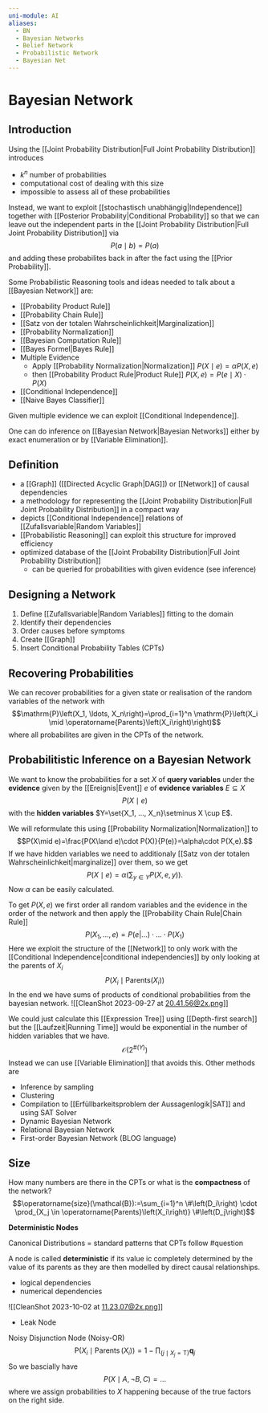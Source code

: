 ```yaml
---
uni-module: AI
aliases:
  - BN
  - Bayesian Networks
  - Belief Network
  - Probabilistic Network
  - Bayesian Net
---
```

# Bayesian Network

## Introduction 

Using the [[Joint Probability Distribution|Full Joint Probability Distribution]] introduces
- $k^n$ number of probabilities 
- computational cost of dealing with this size 
- impossible to assess all of these probabilities

Instead, we want to exploit [[stochastisch unabhängig|Independence]] together with [[Posterior Probability|Conditional Probability]] so that we can leave out the independent parts in the [[Joint Probability Distribution|Full Joint Probability Distribution]] via 
$$P(a \mid b)=P(a)$$
and adding these probabilites back in after the fact using the [[Prior Probability]]. 

Some Probabilistic Reasoning tools and ideas needed to talk about a [[Bayesian Network]] are:
- [[Probability Product Rule]]
- [[Probability Chain Rule]] 
- [[Satz von der totalen Wahrscheinlichkeit|Marginalization]]
- [[Probability Normalization]]
- [[Bayesian Computation Rule]]
- [[Bayes Formel|Bayes Rule]]
- Multiple Evidence 
	- Apply [[Probability Normalization|Normalization]] $P(X\mid e)=\alpha P(X, e)$
	-  then [[Probability Product Rule|Product Rule]] $P(X, e)=P(e\mid X)\cdot P(X)$
- [[Conditional Independence]]
- [[Naive Bayes Classifier]]

Given multiple evidence we can exploit [[Conditional Independence]].

One can do inference on [[Bayesian Network|Bayesian Networks]] either by exact enumeration or by [[Variable Elimination]].

## Definition

- a [[Graph]] ([[Directed Acyclic Graph|DAG]]) or [[Network]] of causal dependencies 
- a methodology for representing the [[Joint Probability Distribution|Full Joint Probability Distribution]] in a compact way 
- depicts [[Conditional Independence]] relations of [[Zufallsvariable|Random Variables]]
- [[Probabilistic Reasoning]] can exploit this structure for improved efficiency 
- optimized database of the [[Joint Probability Distribution|Full Joint Probability Distribution]]
	- can be queried for probabilities with given evidence (see inference)

## Designing a Network

1.  Define [[Zufallsvariable|Random Variables]] fitting to the domain
2. Identify their dependencies
3. Order causes before symptoms
4. Create [[Graph]]
5. Insert Conditional Probability Tables (CPTs)

## Recovering Probabilities 

We can recover probabilities for a given state or realisation of the random variables of the network with 
$$\mathrm{P}\left(X_1, \ldots, X_n\right)=\prod_{i=1}^n \mathrm{P}\left(X_i \mid \operatorname{Parents}\left(X_i\right)\right)$$
where all probabilites are given in the CPTs of the network. 

## Probabilitistic Inference on a Bayesian Network

We want to know the probabilities for a set $X$ of **query variables** under the **evidence** given by the [[Ereignis|Event]] $e$ of **evidence variables** $E\subseteq X$  
$$P(X\mid e)$$
with the **hidden variables** $Y=\set{X_1, ..., X_n}\setminus X \cup E$.  

We will reformulate this using [[Probability Normalization|Normalization]] to 
$$P(X\mid e)=\frac{P(X\land e)\cdot P(X)}{P(e)}=\alpha\cdot 
P(X,e).$$
If we have hidden variables we need to additionaly [[Satz von der totalen Wahrscheinlichkeit|marginalize]] over them, so we get
$$P(X \mid e)=\alpha\left(\sum_{y \in Y} P(X, e, y)\right).$$
Now $\alpha$ can be easily calculated.

To get $P(X,e)$ we first order all random variables and the evidence in the order of the network and then apply the [[Probability Chain Rule|Chain Rule]] 
$$P(X_1,...,e)=P(e|...)\cdot ... \cdot P(X_1)$$
Here we exploit the structure of the [[Network]] to only work with the [[Conditional Independence|conditional independencies]] by only looking at the parents of $X_i$
$$P(X_i\mid \text{Parents}(X_i))$$
In the end we have sums of products of conditional probabilities from the bayesian network. 
![[CleanShot 2023-09-27 at 20.41.56@2x.png]]

We could just calculate this [[Expression Tree]] using [[Depth-first search]] but the [[Laufzeit|Running Time]] would be exponential in the number of hidden variables that we have.
$$\mathcal{O}(2^{\#(Y)})$$
Instead we can use [[Variable Elimination]] that avoids this.
Other methods are 
- Inference by sampling 
- Clustering 
- Compilation to [[Erfüllbarkeitsproblem der Aussagenlogik|SAT]] and using SAT Solver 
- Dynamic Bayesian Network 
- Relational Bayesian Network 
- First-order Bayesian Network (BLOG language)

## Size

How many numbers are there in the CPTs or what is the **compactness** of the network? 
$$\operatorname{size}(\mathcal{B}):=\sum_{i=1}^n \#\left(D_i\right) \cdot \prod_{X_j \in \operatorname{Parents}\left(X_i\right)} \#\left(D_j\right)$$

**Deterministic Nodes** 

Canonical Distributions = standard patterns that CPTs follow #question 

A node is called **deterministic** if its value ic completely determined by the value of its parents as they are then modelled by direct causal relationships.

- logical dependencies 
- numerical dependencies 

![[CleanShot 2023-10-02 at 11.23.07@2x.png]]

- Leak Node 

Noisy Disjunction Node (Noisy-OR)
$$\mathrm{P}\left(X_i \mid \operatorname{Parents}\left(X_i\right)\right)=1-\prod_{\left\{j \mid X_j=\mathrm{T}\right\}} \boldsymbol{q}_j$$
So we bascially have 
$$P(X\mid A,\neg B,C)=\dots$$
where we assign probabilities to $X$ happening because of the true factors on the right side. 

